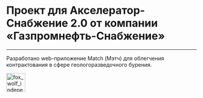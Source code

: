 # Проект для Акселератор-Снабжение 2.0  от компании «Газпромнефть-Снабжение»
---
Разработано web-приложение Match (Мэтч) для облегчения контрактования в сфере геологоразведочного бурения.

<img align="center" alt="fox_wolf_independent | Instagram" width="50px" src="https://github.com/F-Sergei/2023_action_team_project/blob/main/images_and_videos/Auth.png" />
